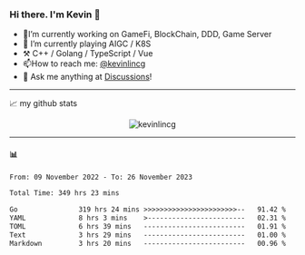 ### Hi there. I'm Kevin 👋

- 🔭I’m currently working on GameFi, BlockChain, DDD, Game Server
- 🌱 I’m currently playing AIGC / K8S
-   :hammer_and_pick: C++ / Golang / TypeScript / Vue
- 📫How to reach me: [@kevinlincg](https://twitter.com/kevinlincg) 
-   :thought_balloon: Ask me anything at [Discussions](https://github.com/kevinlincg/kevinlincg/discussions/new)!

---

📈 my github stats

<p align="center"> <img src="https://github-readme-stats-ouuan.vercel.app/api?username=kevinlincg&theme=dark&show_icons=true&count_private=true" alt="kevinlincg" />

---

#### :bar_chart: 

<!--START_SECTION:waka-->

```txt
From: 09 November 2022 - To: 26 November 2023

Total Time: 349 hrs 23 mins

Go               319 hrs 24 mins >>>>>>>>>>>>>>>>>>>>>>>--   91.42 %
YAML             8 hrs 3 mins    >------------------------   02.31 %
TOML             6 hrs 39 mins   -------------------------   01.91 %
Text             3 hrs 29 mins   -------------------------   01.00 %
Markdown         3 hrs 20 mins   -------------------------   00.96 %
```

<!--END_SECTION:waka-->
